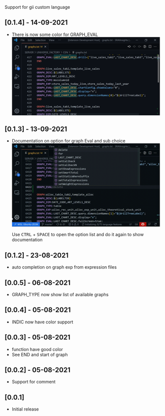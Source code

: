 Support for gii custom language


## [0.1.4] - 14-09-2021
- There is now some color for GRAPH_EVAL
![pictures of some color on GRAP_EVAL](https://raw.githubusercontent.com/ADejbakhsh/GII/master/asset/graph_eval_color.PNG)
  

## [0.1.3] - 13-09-2021
- Documentation on option for graph Eval and sub choice![gif of showing documentation](https://raw.githubusercontent.com/ADejbakhsh/GII/master/asset/Graph_eval.gif)
  
  Use <kbd>CTRL</kbd> + <kbd>SPACE</kbd> to open the option list and do it again to show documentation

## [0.1.2] - 23-08-2021
- auto completion on graph exp from expression files

## [0.0.5] - 06-08-2021
- GRAPH_TYPE now show list of available graphs

## [0.0.4] - 05-08-2021
- INDIC now have color support

## [0.0.3] - 05-08-2021
- function have good color
- See END and start of graph

## [0.0.2] - 05-08-2021
- Support for comment
## [0.0.1]

- Initial release

